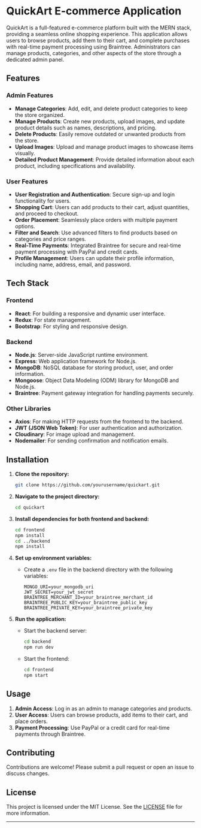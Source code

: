 

# QuickArt E-commerce Application

QuickArt is a full-featured e-commerce platform built with the MERN stack, providing a seamless online shopping experience. This application allows users to browse products, add them to their cart, and complete purchases with real-time payment processing using Braintree. Administrators can manage products, categories, and other aspects of the store through a dedicated admin panel.

## Features

### Admin Features
- **Manage Categories**: Add, edit, and delete product categories to keep the store organized.
- **Manage Products**: Create new products, upload images, and update product details such as names, descriptions, and pricing.
- **Delete Products**: Easily remove outdated or unwanted products from the store.
- **Upload Images**: Upload and manage product images to showcase items visually.
- **Detailed Product Management**: Provide detailed information about each product, including specifications and availability.

### User Features
- **User Registration and Authentication**: Secure sign-up and login functionality for users.
- **Shopping Cart**: Users can add products to their cart, adjust quantities, and proceed to checkout.
- **Order Placement**: Seamlessly place orders with multiple payment options.
- **Filter and Search**: Use advanced filters to find products based on categories and price ranges.
- **Real-Time Payments**: Integrated Braintree for secure and real-time payment processing with PayPal and credit cards.
- **Profile Management**: Users can update their profile information, including name, address, email, and password.

## Tech Stack

### Frontend
- **React**: For building a responsive and dynamic user interface.
- **Redux**: For state management.
- **Bootstrap**: For styling and responsive design.

### Backend
- **Node.js**: Server-side JavaScript runtime environment.
- **Express**: Web application framework for Node.js.
- **MongoDB**: NoSQL database for storing product, user, and order information.
- **Mongoose**: Object Data Modeling (ODM) library for MongoDB and Node.js.
- **Braintree**: Payment gateway integration for handling payments securely.

### Other Libraries
- **Axios**: For making HTTP requests from the frontend to the backend.
- **JWT (JSON Web Token)**: For user authentication and authorization.
- **Cloudinary**: For image upload and management.
- **Nodemailer**: For sending confirmation and notification emails.

## Installation

1. **Clone the repository:**
   ```bash
   git clone https://github.com/yourusername/quickart.git
   ```
   
2. **Navigate to the project directory:**
   ```bash
   cd quickart
   ```

3. **Install dependencies for both frontend and backend:**
   ```bash
   cd frontend
   npm install
   cd ../backend
   npm install
   ```

4. **Set up environment variables:**
   - Create a `.env` file in the backend directory with the following variables:
     ```
     MONGO_URI=your_mongodb_uri
     JWT_SECRET=your_jwt_secret
     BRAINTREE_MERCHANT_ID=your_braintree_merchant_id
     BRAINTREE_PUBLIC_KEY=your_braintree_public_key
     BRAINTREE_PRIVATE_KEY=your_braintree_private_key
     ```

5. **Run the application:**
   - Start the backend server:
     ```bash
     cd backend
     npm run dev
     ```
   - Start the frontend:
     ```bash
     cd frontend
     npm start
     ```

## Usage

1. **Admin Access**: Log in as an admin to manage categories and products.
2. **User Access**: Users can browse products, add items to their cart, and place orders.
3. **Payment Processing**: Use PayPal or a credit card for real-time payments through Braintree.

## Contributing

Contributions are welcome! Please submit a pull request or open an issue to discuss changes.

## License

This project is licensed under the MIT License. See the [LICENSE](LICENSE) file for more information.


---
